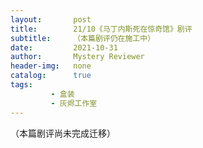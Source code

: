 ```yaml
---
layout:       post
title:        21/10《马丁内斯死在惊奇馆》剧评
subtitle:     （本篇剧评仍在施工中）
date:         2021-10-31
author:       Mystery Reviewer
header-img:   none
catalog:      true
tags:
         - 盒装
         - 灰烬工作室
---
```


（本篇剧评尚未完成迁移）


